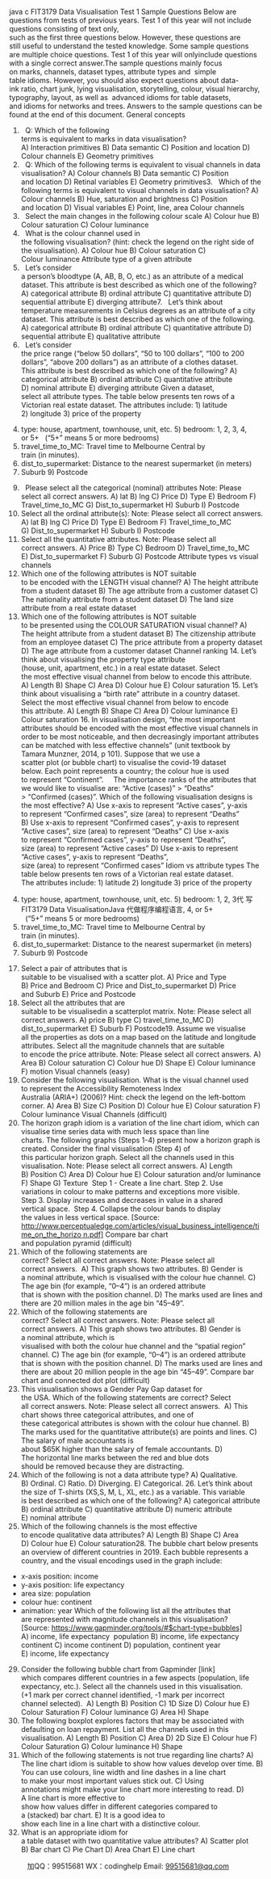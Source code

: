 java c
FIT3179 Data Visualisation
Test 1 Sample Questions
Below are questions from tests of previous years. Test 1 of this year will not include questions consisting of text only, such as the first three questions below. However, these questions are still useful to understand the tested knowledge.
Some sample questions are multiple choice questions. Test 1 of this year will onlyinclude questions with a single correct answer.The sample questions mainly focus on marks, channels, dataset types, attribute types and  simple table idioms. However, you should also expect questions about data-ink ratio, chart junk, lying visualisation, storytelling, colour, visual hierarchy, typography, layout, as well as  advanced idioms for table datasets, and idioms for networks and trees.
Answers to the sample questions can be found at the end of this document.
General concepts
1.   Q: Which of the following terms is equivalent to marks in data visualisation?
A) Interaction primitives
B) Data semantic
C) Position and location
D) Colour channels
E) Geometry primitives
2.   Q: Which of the following terms is equivalent to visual channels in data
visualisation?
A) Colour channels
B) Data semantic
C) Position and location
D) Retinal variables
E) Geometry primitives3.   Which of the following terms is equivalent to visual channels in data visualisation?
A) Colour channels
B) Hue, saturation and brightness
C) Position and location
D) Visual variables
E) Point, line, area
Colour channels
4.   Select the main changes in the following colour scale
A) Colour hue
B) Colour saturation
C) Colour luminance
5.   What is the colour channel used in the following visualisation? (hint: check the
legend on the right side of the visualisation).
A) Colour hue
B) Colour saturation
C) Colour luminance
Attribute type of a given attribute
6.   Let’s consider a person’s bloodtype (A, AB, B, O, etc.) as an attribute of a medical
dataset. This attribute is best described as which one of the following?
A) categorical attribute
B) ordinal attribute
C) quantitative attribute
D) sequential attribute
E) diverging attribute7.   Let’s think about temperature measurements in Celsius degrees as an attribute of a
city dataset. This attribute is best described as which one of the following.
A) categorical attribute
B) ordinal attribute
C) quantitative attribute
D) sequential attribute
E) qualitative attribute
8.   Let’s consider the price range (“below 50 dollars”, “50 to 100 dollars”, “100 to 200
dollars”, “above 200 dollars”) as an attribute of a clothes dataset. This attribute is best described as which one of the following?
A) categorical attribute
B) ordinal attribute
C) quantitative attribute
D) nominal attribute
E) diverging attribute
Given a dataset, select all attribute types.
The table below presents ten rows of a Victorian real estate dataset. The attributes include:
1) latitude
2) longitude
3) price of the property
4) type: house, apartment, townhouse, unit, etc.
5) bedroom: 1, 2, 3, 4, or 5+   (“5+” means 5 or more bedrooms)
6) travel_time_to_MC: Travel time to Melbourne Central by train (in minutes).
7) dist_to_supermarket: Distance to the nearest supermarket (in meters)
8) Suburb
9) Postcode 
9.   Please select all the categorical (nominal) attributes
Note: Please select all correct answers.
A) lat
B) lng
C) Price
D) Type
E) Bedroom
F) Travel_time_to_MC
G) Dist_to_supermarket
H) Suburb
I) Postcode
10. Select all the ordinal attribute(s):
Note: Please select all correct answers.
A) lat
B) lng
C) Price
D) Type
E) Bedroom
F) Travel_time_to_MC
G) Dist_to_supermarket
H) Suburb
I) Postcode
11. Select all the quantitative attributes.
Note: Please select all correct answers.
A) Price
B) Type
C) Bedroom
D) Travel_time_to_MC
E) Dist_to_supermarket
F) Suburb
G) Postcode
Attribute types vs visual channels
12. Which one of the following attributes is NOT suitable to be encoded with the LENGTH visual channel?
A) The height attribute from a student dataset
B) The age attribute from a customer dataset
C) The nationality attribute from a student dataset
D) The land size attribute from a real estate dataset
13. Which one of the following attributes is NOT suitable to be presented using the COLOUR SATURATION visual channel?
A) The height attribute from a student dataset
B) The citizenship attribute from an employee dataset
C) The price attribute from a property dataset
D) The age attribute from a customer dataset
Channel ranking
14. Let’s think about visualising the property type attribute (house, unit, apartment,
etc.) in a real estate dataset. Select the most effective visual channel from below to encode this attribute.
A) Length
B) Shape
C) Area
D) Colour hue
E) Colour saturation
15. Let’s think about visualising a “birth rate” attribute in a country dataset. Select the
most effective visual channel from below to encode this attribute.
A) Length
B) Shape
C) Area
D) Colour luminance
E) Colour saturation
16. In visualisation design, “the most important attributes should be encoded with the most effective visual channels in order to be most noticeable, and then
decreasingly important attributes can be matched with less effective channels” (unit textbook by Tamara Munzner, 2014, p 101).
Suppose that we use a scatter plot (or bubble chart) to visualise the covid-19 dataset
below. Each point represents a country; the colour hue is used to represent “Continent”.     The importance ranks of the attributes that we would like to visualise are: “Active (cases)” > “Deaths” > “Confirmed (cases)”.
Which of the following visualisation designs is the most effective?
A) Use x-axis to represent “Active cases”, y-axis to represent “Confirmed cases”, size (area) to represent “Deaths”
B) Use x-axis to represent “Confirmed cases”, y-axis to represent “Active cases”, size (area) to represent “Deaths”
C) Use x-axis to represent “Confirmed cases”, y-axis to represent “Deaths”, size (area) to represent “Active cases”
D) Use x-axis to represent “Active cases”, y-axis to represent “Deaths”, size (area) to represent “Confirmed cases”
Idiom vs attribute types
The table below presents ten rows of a Victorian real estate dataset. The attributes include:
1) latitude
2) longitude
3) price of the property
4) type: house, apartment, townhouse, unit, etc.
5) bedroom: 1, 2, 3代 写FIT3179 Data VisualisationJava
代做程序编程语言, 4, or 5+   (“5+” means 5 or more bedrooms)
6) travel_time_to_MC: Travel time to Melbourne Central by train (in minutes).
7) dist_to_supermarket: Distance to the nearest supermarket (in meters)
8) Suburb
9) Postcode
17. Select a pair of attributes that is suitable to be visualised with a scatter plot.
A) Price and Type
B) Price and Bedroom
C) Price and Dist_to_supermarket
D) Price and Suburb
E) Price and Postcode
18. Select all the attributes that are suitable to be visualisedin a scatterplot matrix.
Note: Please select all correct answers.
A) price
B) type
C) travel_time_to_MC
D) dist_to_supermarket
E) Suburb
F) Postcode19. Assume we visualise all the properties as dots on a map based on the latitude and
longitude attributes. Select all the magnitude channels that are suitable to encode the price attribute.
Note: Please select all correct answers.
A) Area
B) Colour saturation
C) Colour hue
D) Shape
E) Colour luminance
F) motion
Visual channels (easy)
20. Consider the following visualisation. What is the visual channel used to represent
the Accessibility Remoteness Index Australia (ARIA+) (2006)? Hint: check the legend on the left-bottom corner.
A) Area
B) Size
C) Position
D) Colour hue
E) Colour saturation
F) Colour luminance
Visual Channels (difficult)
21. The horizon graph idiom is a variation of the line chart idiom, which can visualise
time series data with much less space than line charts. The following graphs (Steps 1-4) present how a horizon graph is created.
Consider the final visualisation (Step 4) of this particular horizon graph. Select all the channels used in this visualisation.
Note: Please select all correct answers.
A) Length
B) Position
C) Area
D) Colour hue
E) Colour saturation and/or luminance
F) Shape
G) Texture 
Step 1 - Create a line chart.
Step 2. Use variations in colour to make patterns and exceptions more visible. 
Step 3. Display increases and decreases in value in a shared vertical space. 
Step 4. Collapse the colour bands to display the values in less vertical space.
[Source:
http://www.perceptualedge.com/articles/visual_business_intelligence/time_on_the_horizo n.pdf]
Compare bar chart and population pyramid (difficult)
22. Which of the following statements are correct? Select all correct answers.
Note: Please select all correct answers. 
A) This graph shows two attributes.
B) Gender is a nominal attribute, which is visualised with the colour hue channel.
C) The age bin (for example, “0–4”) is an ordered attribute that is shown with the position channel.
D) The marks used are lines and there are 20 million males in the age bin “45–49”.
23. Which of the following statements are correct? Select all correct answers.
Note: Please select all correct answers.
A) This graph shows two attributes.
B) Gender is a nominal attribute, which is visualised with both the colour hue channel and the “spatial region” channel.
C) The age bin (for example, “0–4”) is an ordered attribute that is shown with the position channel.
D) The marks used are lines and there are about 20 million people in the age bin “45–49”.
Compare bar chart and connected dot plot (difficult)
24. This visualisation shows a Gender Pay Gap dataset for the USA. Which of the
following statements are correct? Select all correct answers.
Note: Please select all correct answers. 
A) This chart shows three categorical attributes, and one of these categorical attributes is shown with the colour hue channel.
B) The marks used for the quantitative attribute(s) are points and lines.
C) The salary of male accountants is about $65K higher than the salary of female accountants.
D) The horizontal line marks between the red and blue dots should be removed because they are distracting.
25. Which of the following is not a data attribute type?
A) Qualitative.
B) Ordinal.
C) Ratio.
D) Diverging.
E) Categorical.
26. Let’s think about the size of T-shirts (XS,S, M, L, XL, etc.) as a variable. This variable
is best described as which one of the following?
A) categorical attribute
B) ordinal attribute
C) quantitative attribute
D) numeric attribute
E) nominal attribute
27. Which of the following channels is the most effective to encode qualitative data
attributes?
A) Length
B) Shape
C) Area
D) Colour hue
E) Colour saturation28. The bubble chart below presents an overview of different countries in 2019. Each
bubble represents a country, and the visual encodings used in the graph include:
* x-axis position: income
* y-axis position: life expectancy
* area size: population
* colour hue: continent
* animation: year
Which of the following list all the attributes that are represented with magnitude channels in this visualisation? 
[Source: https://www.gapminder.org/tools/#$chart-type=bubbles]
A) income, life expectancy  population
B) income, life expectancy  continent
C) income  continent
D) population, continent  year
E) income, life expectancy
29. Consider the following bubble chart from Gapminder [link] which compares
different countries in a few aspects (population, life expectancy, etc.). Select all the channels used in this visualisation.
(+1 mark per correct channel identified, -1 mark per incorrect channel selected). 
A) Length
B) Position
C) 1D Size
D) Colour hue
E) Colour Saturation
F) Colour luminance
G) Area
H) Shape
30. The following boxplot explores factors that may be associated with defaulting on
loan repayment. List all the channels used in this visualisation.
A) Length
B) Position
C) Area
D) 2D Size
E) Colour hue
F) Colour Saturation
G) Colour luminance
H) Shape
31. Which of the following statements is not true regarding line charts?
A) The line chart idiom is suitable to show how values develop over time.
B) You can use colours, line width and line dashes in a line chart to make your most important values stick out.
C) Using annotations might make your line chart more interesting to read.
D) A line chart is more effective to show how values differ in different categories compared to a (stacked) bar chart.
E) It is a good idea to show each line in a line chart with a distinctive colour.
32. What is an appropriate idiom for a table dataset with two quantitative value
attributes?
A) Scatter plot
B) Bar chart
C) Pie Chart
D) Area Chart
E) Line chart


         
加QQ：99515681  WX：codinghelp  Email: 99515681@qq.com
